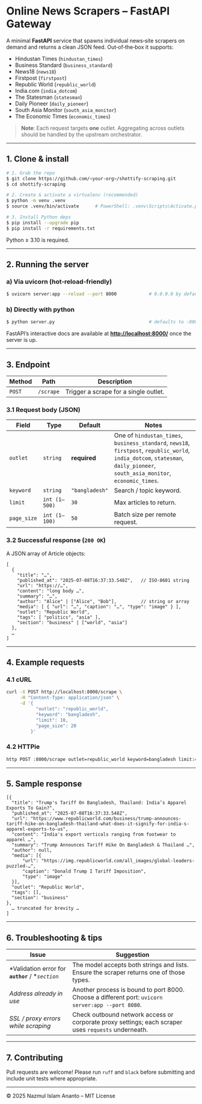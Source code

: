 # Online News Scrapers – FastAPI Gateway

A minimal **FastAPI** service that spawns individual news‑site scrapers on demand and returns a clean JSON feed.
Out‑of‑the‑box it supports:

* Hindustan Times (`hindustan_times`)
* Business Standard (`business_standard`)
* News18 (`news18`)
* Firstpost (`firstpost`)
* Republic World (`republic_world`)
* India.com (`india_dotcom`)
* The Statesman (`statesman`)
* Daily Pioneer (`daily_pioneer`)
* South Asia Monitor (`south_asia_monitor`)
* The Economic Times (`economic_times`)

> **Note**: Each request targets **one** outlet.  Aggregating across outlets should be handled by the upstream orchestrator.

---

## 1. Clone & install

```bash
# 1. Grab the repo
$ git clone https://github.com/<your-org>/shottify-scraping.git
$ cd shottify-scraping

# 2. Create & activate a virtualenv (recommended)
$ python -m venv .venv
$ source .venv/bin/activate      # PowerShell: .venv\Scripts\Activate.ps1

# 3. Install Python deps
$ pip install --upgrade pip
$ pip install -r requirements.txt
```

Python ≥ 3.10 is required.

---

## 2. Running the server

### a) Via **uvicorn** (hot‑reload‑friendly)

```bash
$ uvicorn server:app --reload --port 8000            # 0.0.0.0 by default
```

### b) Directly with **python**

```bash
$ python server.py                                   # defaults to :8000
```

FastAPI’s interactive docs are available at [**http://localhost:8000/**](http://localhost:8000/) once the server is up.

---

## 3. Endpoint

| Method | Path      | Description                           |
| ------ | --------- | ------------------------------------- |
| `POST` | `/scrape` | Trigger a scrape for a single outlet. |

### 3.1 Request body (JSON)

| Field       | Type          | Default        | Notes                                                                                                                                                                         |
| ----------- | ------------- | -------------- | ----------------------------------------------------------------------------------------------------------------------------------------------------------------------------- |
| `outlet`    | `string`      | **required**   | One of `hindustan_times`, `business_standard`, `news18`, `firstpost`, `republic_world`, `india_dotcom`, `statesman`, `daily_pioneer`, `south_asia_monitor`, `economic_times`. |
| `keyword`   | `string`      | `"bangladesh"` | Search / topic keyword.                                                                                                                                                       |
| `limit`     | `int (1‒500)` | `30`           | Max articles to return.                                                                                                                                                       |
| `page_size` | `int (1‒100)` | `50`           | Batch size per remote request.                                                                                                                                                |

### 3.2 Successful response (`200 OK`)

A JSON array of Article objects:

```jsonc
[
  {
    "title": "…",
    "published_at": "2025-07-08T16:37:33.548Z",   // ISO‑8601 string
    "url": "https://…",
    "content": "long body …",
    "summary": "…",
    "author": "Alice" | ["Alice", "Bob"],         // string or array
    "media": [ { "url": "…", "caption": "…", "type": "image" } ],
    "outlet": "Republic World",
    "tags": [ "politics", "asia" ],
    "section": "business" | ["world", "asia"]
  },
  …
]
```

---

## 4. Example requests

### 4.1 cURL

```bash
curl -X POST http://localhost:8000/scrape \
     -H "Content-Type: application/json" \
     -d '{
           "outlet": "republic_world",
           "keyword": "bangladesh",
           "limit": 10,
           "page_size": 20
         }'
```

### 4.2 HTTPie

```bash
http POST :8000/scrape outlet=republic_world keyword=bangladesh limit:=10 page_size:=20
```

---

## 5. Sample response

```jsonc
[{
  "title": "Trump's Tariff On Bangladesh, Thailand: India’s Apparel Exports To Gain?",
  "published_at": "2025-07-08T16:37:33.548Z",
  "url": "https://www.republicworld.com/business/trump-announces-tariff-hike-on-bangladesh-thailand-what-does-it-signify-for-india-s-apparel-exports-to-us",
  "content": "India's export verticals ranging from footwear to apparel …",
  "summary": "Trump Announces Tariff Hike On Bangladesh & Thailand …",
  "author": null,
  "media": [{
      "url": "https://img.republicworld.com/all_images/global-leaders-puzzled-…",
      "caption": "Donald Trump I Tariff Imposition",
      "type": "image"
  }],
  "outlet": "Republic World",
  "tags": [],
  "section": "business"
},
  … truncated for brevity …
]
```

---

## 6. Troubleshooting & tips

| Issue                                               | Suggestion                                                                                          |
| --------------------------------------------------- | --------------------------------------------------------------------------------------------------- |
| \*Validation error for **`author`** / \**`section`* | The model accepts both strings and lists. Ensure the scraper returns one of those types.            |
| *Address already in use*                            | Another process is bound to port 8000. Choose a different port: `uvicorn server:app --port 8080`.   |
| *SSL / proxy errors while scraping*                 | Check outbound network access or corporate proxy settings; each scraper uses `requests` underneath. |

---

## 7. Contributing

Pull requests are welcome!  Please run `ruff` and `black` before submitting and include unit tests where appropriate.

---

© 2025 Nazmul Islam Ananto – MIT License

